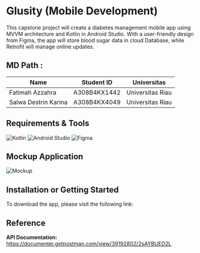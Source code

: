 # Glusity (Mobile Development)

This capstone project will create a diabetes management mobile app using MVVM architecture and Kotlin in Android Studio. With a user-friendly design from Figma, the app will store blood sugar data in cloud Database, while Retrofit will manage online updates.

## **MD Path :**
| Name                              | Student ID  | Universitas   |
| ----------------------------------|-------------|---------------|
| Fatimah Azzahra                   | A308B4KX1442	 | Universitas Riau |
| Salwa Destrin Karina	            | A308B4KX4049	 | Universitas Riau  |

## Requirements & Tools
![Kotlin](https://img.shields.io/badge/kotlin-%237F52FF.svg?style=for-the-badge&logo=kotlin&logoColor=white)
![Android Studio](https://img.shields.io/badge/Android%20Studio-3DDC84.svg?style=for-the-badge&logo=android-studio&logoColor=white)
![Figma](https://img.shields.io/badge/figma-%23F24E1E.svg?style=for-the-badge&logo=figma&logoColor=white)


## Mockup Application
![Mockup](https://github.com/mdaninas/Capstone-Project/blob/main/images/mockup.png)

## Installation or Getting Started
To download the app, please visit the following link:

## Reference
**API Documentation:** https://documenter.getpostman.com/view/39192802/2sAYBUED2L
